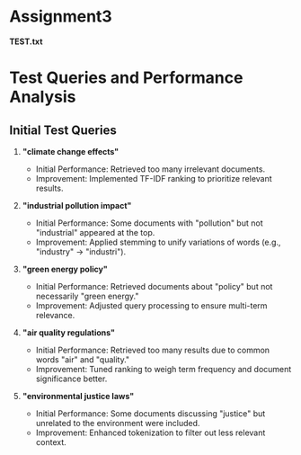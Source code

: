 # Assignment3
**TEST.txt**

# Test Queries and Performance Analysis

## Initial Test Queries
1. **"climate change effects"**  
   - Initial Performance: Retrieved too many irrelevant documents.
   - Improvement: Implemented TF-IDF ranking to prioritize relevant results.

2. **"industrial pollution impact"**  
   - Initial Performance: Some documents with "pollution" but not "industrial" appeared at the top.
   - Improvement: Applied stemming to unify variations of words (e.g., "industry" → "industri").

3. **"green energy policy"**  
   - Initial Performance: Retrieved documents about "policy" but not necessarily "green energy."
   - Improvement: Adjusted query processing to ensure multi-term relevance.

4. **"air quality regulations"**  
   - Initial Performance: Retrieved too many results due to common words "air" and "quality."
   - Improvement: Tuned ranking to weigh term frequency and document significance better.

5. **"environmental justice laws"**  
   - Initial Performance: Some documents discussing "justice" but unrelated to the environment were included.
   - Improvement: Enhanced tokenization to filter out less relevant context.

